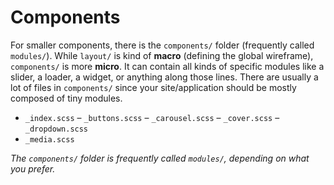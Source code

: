# Components

For smaller components, there is the `components/` folder (frequently called `modules/`). While `layout/` is kind of **macro** (defining the global wireframe), `components/` is more **micro**. It can contain all kinds of specific modules like a slider, a loader, a widget, or anything along those lines. There are usually a lot of files in `components/` since your site/application should be mostly composed of tiny modules.

- `_index.scss`
– `_buttons.scss`
– `_carousel.scss`
– `_cover.scss`
– `_dropdown.scss`
- `_media.scss`

*The `components/` folder is frequently called `modules/`, depending on what you prefer.*
